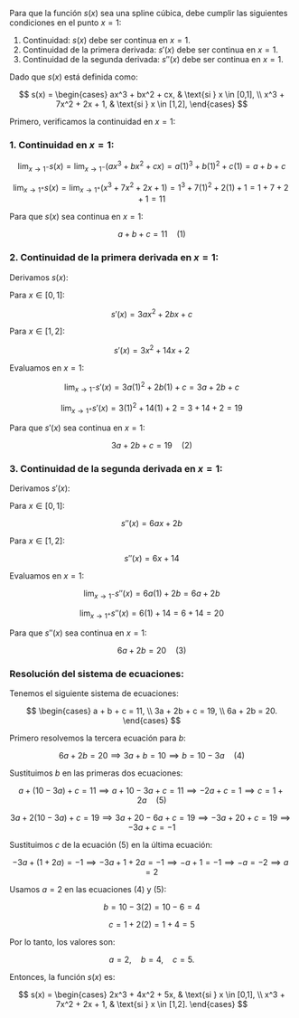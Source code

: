 Para que la función $s(x)$ sea una spline cúbica, debe cumplir las siguientes condiciones en el punto $x = 1$:

1. Continuidad: $s(x)$ debe ser continua en $x = 1$.
2. Continuidad de la primera derivada: $s'(x)$ debe ser continua en $x = 1$.
3. Continuidad de la segunda derivada: $s''(x)$ debe ser continua en $x = 1$.

Dado que $s(x)$ está definida como:

$$
s(x) = \begin{cases}
ax^3 + bx^2 + cx, & \text{si } x \in [0,1], \\
x^3 + 7x^2 + 2x + 1, & \text{si } x \in [1,2],
\end{cases}
$$

Primero, verificamos la continuidad en $x = 1$:

### 1. Continuidad en $x = 1$:

$$
\lim_{x \to 1^-} s(x) = \lim_{x \to 1^-} (ax^3 + bx^2 + cx) = a(1)^3 + b(1)^2 + c(1) = a + b + c
$$

$$
\lim_{x \to 1^+} s(x) = \lim_{x \to 1^+} (x^3 + 7x^2 + 2x + 1) = 1^3 + 7(1)^2 + 2(1) + 1 = 1 + 7 + 2 + 1 = 11
$$

Para que $s(x)$ sea continua en $x = 1$:

$$
a + b + c = 11 \quad \text{(1)}
$$

### 2. Continuidad de la primera derivada en $x = 1$:

Derivamos $s(x)$:

Para $x \in [0,1]$:

$$
s'(x) = 3ax^2 + 2bx + c
$$

Para $x \in [1,2]$:

$$
s'(x) = 3x^2 + 14x + 2
$$

Evaluamos en $x = 1$:

$$
\lim_{x \to 1^-} s'(x) = 3a(1)^2 + 2b(1) + c = 3a + 2b + c
$$

$$
\lim_{x \to 1^+} s'(x) = 3(1)^2 + 14(1) + 2 = 3 + 14 + 2 = 19
$$

Para que $s'(x)$ sea continua en $x = 1$:

$$
3a + 2b + c = 19 \quad \text{(2)}
$$

### 3. Continuidad de la segunda derivada en $x = 1$:

Derivamos $s'(x)$:

Para $x \in [0,1]$:

$$
s''(x) = 6ax + 2b
$$

Para $x \in [1,2]$:

$$
s''(x) = 6x + 14
$$

Evaluamos en $x = 1$:

$$
\lim_{x \to 1^-} s''(x) = 6a(1) + 2b = 6a + 2b
$$

$$
\lim_{x \to 1^+} s''(x) = 6(1) + 14 = 6 + 14 = 20
$$

Para que $s''(x)$ sea continua en $x = 1$:

$$
6a + 2b = 20 \quad \text{(3)}
$$

### Resolución del sistema de ecuaciones:

Tenemos el siguiente sistema de ecuaciones:

$$
\begin{cases}
a + b + c = 11, \\
3a + 2b + c = 19, \\
6a + 2b = 20.
\end{cases}
$$

Primero resolvemos la tercera ecuación para $b$:

$$
6a + 2b = 20 \implies 3a + b = 10 \implies b = 10 - 3a \quad \text{(4)}
$$

Sustituimos $b$ en las primeras dos ecuaciones:

$$
a + (10 - 3a) + c = 11 \implies a + 10 - 3a + c = 11 \implies -2a + c = 1 \implies c = 1 + 2a \quad \text{(5)}
$$

$$
3a + 2(10 - 3a) + c = 19 \implies 3a + 20 - 6a + c = 19 \implies -3a + 20 + c = 19 \implies -3a + c = -1
$$

Sustituimos $c$ de la ecuación (5) en la última ecuación:

$$
-3a + (1 + 2a) = -1 \implies -3a + 1 + 2a = -1 \implies -a + 1 = -1 \implies -a = -2 \implies a = 2
$$

Usamos $a = 2$ en las ecuaciones (4) y (5):

$$
b = 10 - 3(2) = 10 - 6 = 4
$$

$$
c = 1 + 2(2) = 1 + 4 = 5
$$

Por lo tanto, los valores son:

$$
a = 2, \quad b = 4, \quad c = 5.
$$

Entonces, la función $s(x)$ es:

$$
s(x) = \begin{cases}
2x^3 + 4x^2 + 5x, & \text{si } x \in [0,1], \\
x^3 + 7x^2 + 2x + 1, & \text{si } x \in [1,2].
\end{cases}
$$